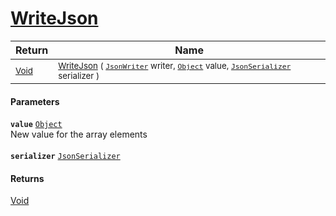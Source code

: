 # [WriteJson](./RectangleFConverter-100664171.md)



| Return | Name | 
| --- | --- | 
| <sub>[Void](https://docs.microsoft.com/en-us/dotnet/api/System.Void)</sub>| <sub>[WriteJson](./RectangleFConverter-100664171.md) ( [`JsonWriter`](./RectangleFConverter-100664171.md) writer, [`Object`](https://docs.microsoft.com/en-us/dotnet/api/System.Object) value, [`JsonSerializer`](./RectangleFConverter-100664171.md) serializer )</sub>| <br>


#### Parameters
**`value`**  [`Object`](https://docs.microsoft.com/en-us/dotnet/api/System.Object)<br>New value for the array elements<br><br>**`serializer`**  [`JsonSerializer`](./RectangleFConverter-100664171.md)<br>
#### Returns
[Void](https://docs.microsoft.com/en-us/dotnet/api/System.Void)<br>
